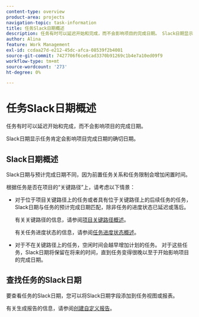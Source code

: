```yaml
---
content-type: overview
product-area: projects
navigation-topic: task-information
title: 任务Slack日期概述
description: 任务有时可以延迟开始和完成，而不会影响项目的完成日期。 Slack日期显示任务肯定会影响项目完成日期的确切日期。
author: Alina
feature: Work Management
exl-id: ccdaa27d-e212-45dc-afca-08539f2b4001
source-git-commit: 7427706f6ce6cad3370b91269c1b4e7a10ed09f9
workflow-type: tm+mt
source-wordcount: '273'
ht-degree: 0%

---
```


# 任务Slack日期概述

任务有时可以延迟开始和完成，而不会影响项目的完成日期。

Slack日期显示任务肯定会影响项目完成日期的确切日期。

## Slack日期概述

Slack日期与预计完成日期不同，因为前置任务关系和任务限制会增加闲置时间。

根据任务是否在项目的“关键路径”上，请考虑以下情景：

* 对于位于项目关键路径上的任务或者具有位于关键路径上的后续任务的任务，Slack日期与任务的预计完成日期匹配，除非任务的进度状态已延迟或落后。

  有关关键路径的信息，请参阅[项目关键路径概述](../../../manage-work/tasks/manage-tasks/critical-path.md)。

  有关任务进度状态的信息，请参阅[任务进度状态概述](../../../manage-work/tasks/task-information/task-progress-status.md)。

* 对于不在关键路径上的任务，空闲时间会越早增加计划的任务。 对于这些任务，Slack日期将保留在将来的时间，直到任务变得很晚以至于开始影响项目的完成日期。

## 查找任务的Slack日期

要查看任务的Slack日期，您可以将Slack日期字段添加到任务视图或报表。

有关生成报告的信息，请参阅[创建自定义报告](../../../reports-and-dashboards/reports/creating-and-managing-reports/create-custom-report.md)。
